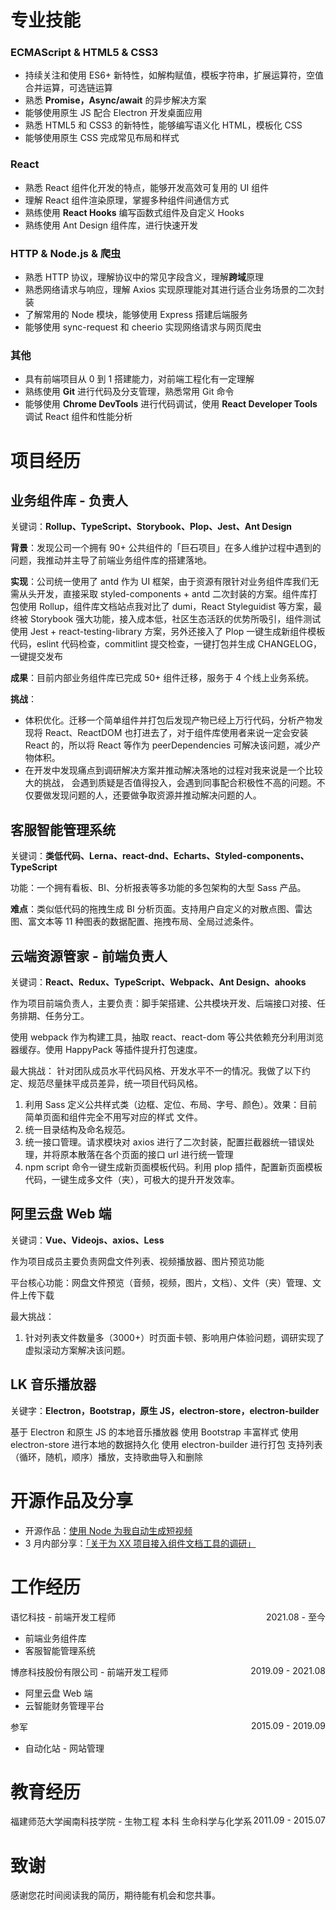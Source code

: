 <!-- <div align="center">
  <h2>吕坤</h2>
  <p>17660847067 | lvkun454650@163.com | 杭州</p>
  <p>高级前端开发工程师</p>
</div> -->

# 专业技能

### ECMAScript & HTML5 & CSS3

- 持续关注和使用 ES6+ 新特性，如解构赋值，模板字符串，扩展运算符，空值合并运算，可选链运算
- 熟悉 **Promise，Async/await** 的异步解决方案
- 能够使用原生 JS 配合 Electron 开发桌面应用
- 熟悉 HTML5 和 CSS3 的新特性，能够编写语义化 HTML，模板化 CSS
- 能够使用原生 CSS 完成常见布局和样式

### React

- 熟悉 React 组件化开发的特点，能够开发高效可复用的 UI 组件
- 理解 React 组件渲染原理，掌握多种组件间通信方式
- 熟练使用 **React Hooks** 编写函数式组件及自定义 Hooks
- 熟练使用 Ant Design 组件库，进行快速开发

### HTTP & Node.js & 爬虫

- 熟悉 HTTP 协议，理解协议中的常见字段含义，理解**跨域**原理
- 熟悉网络请求与响应，理解 Axios 实现原理能对其进行适合业务场景的二次封装
- 了解常用的 Node 模块，能够使用 Express 搭建后端服务
- 能够使用 sync-request 和 cheerio 实现网络请求与网页爬虫

### 其他

- 具有前端项目从 0 到 1 搭建能力，对前端工程化有一定理解
- 熟练使用 **Git** 进行代码及分支管理，熟悉常用 Git 命令
- 能够使用 **Chrome DevTools** 进行代码调试，使用 **React Developer Tools** 调试 React 组件和性能分析

# 项目经历

## 业务组件库 - 负责人

关键词：**Rollup、TypeScript、Storybook、Plop、Jest、Ant Design**

**背景**：发现公司一个拥有 90+ 公共组件的「巨石项目」在多人维护过程中遇到的问题，我推动并主导了前端业务组件库的搭建落地。

**实现**：公司统一使用了 antd 作为 UI 框架，由于资源有限针对业务组件库我们无需从头开发，直接采取 styled-components + antd 二次封装的方案。组件库打包使用 Rollup，组件库文档站点我对比了 dumi，React Styleguidist 等方案，最终被 Storybook
强大功能，接入成本低，社区生态活跃的优势所吸引，组件测试使用 Jest + react-testing-library 方案，另外还接入了 Plop 一键生成新组件模板代码，eslint 代码检查，commitlint 提交检查，一键打包并生成 CHANGELOG，一键提交发布

**成果**：目前内部业务组件库已完成 50+ 组件迁移，服务于 4 个线上业务系统。

**挑战**：
- 体积优化。迁移一个简单组件并打包后发现产物已经上万行代码，分析产物发现将 React、ReactDOM 也打进去了，对于组件库使用者来说一定会安装 React 的，所以将 React 等作为 peerDependencies 可解决该问题，减少产物体积。
- 在开发中发现痛点到调研解决方案并推动解决落地的过程对我来说是一个比较大的挑战， 会遇到质疑是否值得投入，会遇到同事配合积极性不高的问题。不仅要做发现问题的人，还要做争取资源并推动解决问题的人。

## 客服智能管理系统

关键词：**类低代码、Lerna、react-dnd、Echarts、Styled-components、TypeScript**

功能：一个拥有看板、BI、分析报表等多功能的多包架构的大型 Sass 产品。

**难点**：类似低代码的拖拽生成 BI 分析页面。支持用户自定义的对散点图、雷达图、富文本等 11 种图表的数据配置、拖拽布局、全局过滤条件。

## 云端资源管家 - 前端负责人

关键词：**React、Redux、TypeScript、Webpack、Ant Design、ahooks**

作为项目前端负责人，主要负责：脚手架搭建、公共模块开发、后端接口对接、任务排期、任务分工。

使用 webpack 作为构建工具，抽取 react、react-dom 等公共依赖充分利用浏览器缓存。使用 HappyPack 等插件提升打包速度。

最大挑战： 针对团队成员水平代码风格、开发水平不一的情况。我做了以下约定、规范尽量抹平成员差异，统一项目代码风格。
1. 利用 Sass 定义公共样式类（边框、定位、布局、字号、颜色）。效果：目前简单页面和组件完全不用写对应的样式 文件。
2. 统一目录结构及命名规范。
3. 统一接口管理。请求模块对 axios 进行了二次封装，配置拦截器统一错误处理，并将原本散落在各个页面的接口 url 进行统一管理
4. npm script 命令一键生成新页面模板代码。利用 plop 插件，配置新页面模板代码，一键生成多文件（夹），可极大的提升开发效率。

## 阿里云盘 Web 端

关键词：**Vue、Videojs、axios、Less**

作为项目成员主要负责网盘文件列表、视频播放器、图片预览功能

平台核心功能：网盘文件预览（音频，视频，图片，文档）、文件（夹）管理、文件上传下载

最大挑战：
1. 针对列表文件数量多（3000+）时页面卡顿、影响用户体验问题，调研实现了虚拟滚动方案解决该问题。

## LK 音乐播放器

关键字：**Electron，Bootstrap，原生 JS，electron-store，electron-builder**

基于 Electron 和原生 JS 的本地音乐播放器 使用 Bootstrap 丰富样式 使用 electron-store 进行本地的数据持久化 使用 electron-builder 进行打包 支持列表（循环，随机，顺序）播放，支持歌曲导入和删除

# 开源作品及分享
- 开源作品：[使用 Node 为我自动生成短视频](https://gitee.com/lorcannn/short-video-creator)
- 3 月内部分享：[「关于为 XX 项目接入组件文档工具的调研」](https://fnlexrdv75.feishu.cn/docx/doxcnFpdaQcBEWIz459yy93vnug?from=from_copylink)

# 工作经历

<p align="left">语忆科技 - 前端开发工程师<span style="float:right;">2021.08 - 至今</span></p>

- 前端业务组件库
- 客服智能管理系统

<p align="left">博彦科技股份有限公司 - 前端开发工程师<span style="float:right;">2019.09 - 2021.08</span></p>

- 阿里云盘 Web 端
- 云智能财务管理平台

<p align="left">参军<span style="float:right;">2015.09 - 2019.09</span></p>

- 自动化站 - 网站管理
# 教育经历

<p align="left">福建师范大学闽南科技学院 - 生物工程 本科 生命科学与化学系<span style="float:right;">2011.09 - 2015.07</span></p>

# 致谢

感谢您花时间阅读我的简历，期待能有机会和您共事。
